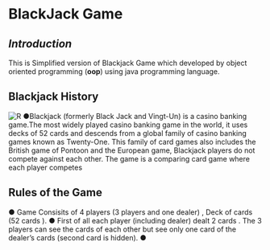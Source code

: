 # BlackJack Game
## *Introduction*
This is  Simplified version of Blackjack Game which developed by object oriented programming (**oop**) using java programming language.
## Blackjack History
![R](https://user-images.githubusercontent.com/99830416/156048934-9867ddba-4c81-49d8-84e1-ba5c6e472411.jpg)
●Blackjack (formerly Black Jack and Vingt-Un) is a casino banking game.The most widely played casino banking game in the world, it uses decks of 52 cards and descends from a global family of casino banking games known as Twenty-One. This family of card games also includes the British game of Pontoon and the European game, Blackjack players do not compete against each other. The game is a comparing card game where each player competes
## Rules of the Game
● Game Consisits of 4 players (3 players and one dealer) , Deck of cards (52 cards ).
● First of all each player (including dealer) dealt 2 cards . The 3 players can see the cards of each other but see only one card of the dealer’s cards (second card  is hidden).
● 

